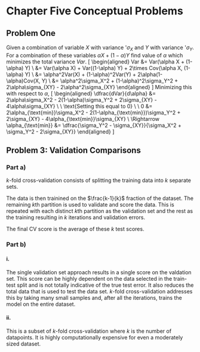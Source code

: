 # Chapter Five Conceptual Problems

## Problem One
Given a combination of variable $X$ with variance '$\sigma_{X}$ and $Y$ with variance '$\sigma_{Y}$. For a combination of these variables $\alpha X + (1-\alpha) Y$ find value of $\alpha$ which minimizes the total variance $Var$.
\[
\begin{aligned}
Var &= Var(\alpha X + (1-\alpha) Y) \\
&= Var(\alpha X) + Var((1-\alpha) Y) + 2\times Cov(\alpha X, (1-\alpha) Y) \\
&= \alpha^2Var(X) + (1-\alpha)^2Var(Y) + 2\alpha(1-\alpha)Cov(X,  Y) \\
&= \alpha^2\sigma_X^2 + (1-\alpha)^2\sigma_Y^2 + 2\alpha\sigma_{XY} - 2\alpha^2\sigma_{XY}
\end{aligned}
\]
Minimizing this with respect to $\alpha$,
\[
\begin{aligned}
\dfrac{dVar}{d\alpha} &=  2\alpha\sigma_X^2 - 2(1-\alpha)\sigma_Y^2 + 2\sigma_{XY} - 4\alpha\sigma_{XY} \\
\\
\text{Setting this equal to 0} \\
\\
0 &= 2\alpha_{\text{min}}\sigma_X^2 - 2(1-\alpha_{\text{min}})\sigma_Y^2 + 2\sigma_{XY} - 4\alpha_{\text{min}}\sigma_{XY} \\
\Rightarrow \alpha_{\text{min}} &= \dfrac{\sigma_Y^2 - \sigma_{XY}}{\sigma_X^2 + \sigma_Y^2 - 2\sigma_{XY}}
\end{aligned}
\]

## Problem 3: Validation Comparisons
### Part a)
$k$-fold cross-validation consists of splitting the training data into $k$ separate sets.

The data is then trainined on the $\frac{k-1}{k}$ fraction of the dataset. The remaining $k$th partition is used to validate and score the data. This is repeated with each distinct $k$th partition as the validation set and the rest as the training resulting in $k$ iterations and validation errors.

The final CV score is the average of these $k$ test scores.

### Part b)
#### i.
The single validation set approach results in a single score on the valdation set. This score can be highly dependent on the data selected in the train-test split and is not totally indicative of the true test error. It also reduces the total data that is used to test the data set. $k$-fold cross-validation addresses this by taking many small samples and, after all the iterations, trains the model on the entire dataset.

#### ii.
This is a subset of $k$-fold cross-validation where $k$ is the number of datapoints. It is highly computationally expensive for even a moderately sized dataset.
